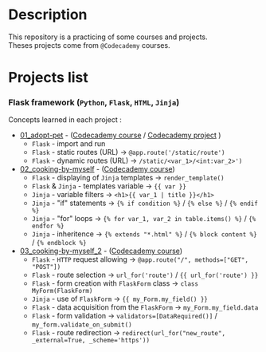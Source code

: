 # Description
This repository is a practicing of some courses and projects.  
Theses projects come from `@Codecademy` courses.

# Projects list
### Flask framework (`Python`, `Flask`, `HTML`, `Jinja`)
Concepts learned in each project :
* [01_adopt-pet](./Flask-framework/01_adopt-pet) - ([Codecademy course](https://www.codecademy.com/paths/build-python-web-apps-flask/tracks/introduction-to-flask/modules/introduction-to-flask/lessons/flask-build-your-first-app/exercises/review) / [Codecademy project](https://www.codecademy.com/paths/build-python-web-apps-flask/tracks/introduction-to-flask/modules/introduction-to-flask/projects/adopt-a-pet) ) 
    * `Flask` - import and run
    * `Flask` - static routes (URL) -> `@app.route('/static/route')`
    * `Flask` - dynamic routes (URL)  -> `/static/<var_1>/<int:var_2>')`
* [02_cooking-by-myself](./Flask-framework/02_cooking-by-myself) - ([Codecademy course](https://www.codecademy.com/paths/build-python-web-apps-flask/tracks/introduction-to-flask/modules/flask-templates-and-forms/lessons/flask-templates/exercises/review))
    * `Flask` - displaying of `Jinja` templates -> `render_template()`
    * `Flask` & `Jinja` - templates variable -> `{{ var }}`
    * `Jinja` - variable filters -> `<h1>{{ var_1 | title }}</h1>`
    * `Jinja` - "if" statements -> `{% if condition %}` / `{% else %}` / `{% endif %}`
    * `Jinja` - "for" loops -> `{% for var_1, var_2 in table.items() %}` / `{% endfor %}`
    * `Jinja` - inheritence -> `{% extends "*.html" %}` / `{% block content %}` / `{% endblock %}`
* [03_cooking-by-myself_2](./Flask-framework/03_cooking-by-myself_2) - ([Codecademy course](https://www.codecademy.com/paths/build-python-web-apps-flask/tracks/introduction-to-flask/modules/flask-templates-and-forms/lessons/flask-forms/exercises/review))
    * `Flask` - `HTTP` request allowing -> `@app.route("/", methods=["GET", "POST"])`
    * `Flask` - route selection -> `url_for('route')` / `{{ url_for('route') }}`
    * `Flask` - form creation with `FlaskForm` class -> `class MyForm(FlaskForm)`
    * `Jinja` - use of `FlaskForm` -> `{{ my_Form.my_field() }}`
    * `Flask` - data acquisition from the `FlaskForm` -> `my_Form.my_field.data`
    * `Flask` - form validation -> `validators=[DataRequired()]` / `my_form.validate_on_submit()`
    * `Flask` - route redirection -> `redirect(url_for("new_route", _external=True, _scheme='https'))`
